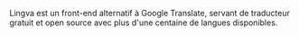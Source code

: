 Lingva est un front-end alternatif à Google Translate, servant de traducteur gratuit et open source avec plus d'une centaine de langues disponibles.
